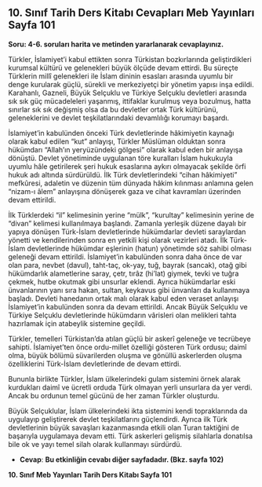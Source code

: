 ## 10. Sınıf Tarih Ders Kitabı Cevapları Meb Yayınları Sayfa 101

**Soru: 4-6. soruları harita ve metinden yararlanarak cevaplayınız.**

Türkler, İslamiyet’i kabul ettikten sonra Türkistan bozkırlarında geliştirdikleri kurumsal kültürü ve gelenekleri büyük ölçüde devam ettirdi. Bu süreçte Türklerin millî gelenekleri ile İslam dininin esasları arasında uyumlu bir denge kurularak güçlü, sürekli ve merkeziyetçi bir yönetim yapısı inşa edildi. Karahanlı, Gazneli, Büyük Selçuklu ve Türkiye Selçuklu devletleri arasında sık sık güç mücadeleleri yaşanmış, ittifaklar kurulmuş veya bozulmuş, hatta sınırlar sık sık değişmiş olsa da bu devletler ortak Türk kültürünü, geleneklerini ve devlet teşkilatlarındaki devamlılığı korumayı başardı.

İslamiyet’in kabulünden önceki Türk devletlerinde hâkimiyetin kaynağı olarak kabul edilen “kut” anlayışı, Türkler Müslüman olduktan sonra hükümdarı “Allah’ın yeryüzündeki gölgesi” olarak kabul eden bir anlayışa dönüştü. Devlet yönetiminde uygulanan töre kuralları İslam hukukuyla uyumlu hâle getirilerek şeri hukuk esaslarına aykırı olmayacak şekilde örfi hukuk adı altında sürdürüldü. İlk Türk devletlerindeki “cihan hâkimiyeti” mefkûresi, adaletin ve düzenin tüm dünyada hâkim kılınması anlamına gelen “nizam-ı âlem” anlayışına dönüşerek gaza ve cihat kavramları üzerinden devam ettirildi.

İlk Türklerdeki “il” kelimesinin yerine “mülk”, “kurultay” kelimesinin yerine de “divan” kelimesi kullanılmaya başlandı. Zamanla yerleşik düzene dayalı bir yapıya dönüşen Türk-İslam devletlerinde hükümdarlar devleti saraylardan yönetti ve kendilerinden sonra en yetkili kişi olarak vezirleri atadı. İlk Türk-İslam devletlerinde hükümdar eşlerinin (hatun) yönetimde söz sahibi olması geleneği devam ettirildi. İslamiyet’in kabulünden sonra daha önce de var olan para, nevbet (davul), taht-taç, ok-yay, tuğ, bayrak (sancak), otağ gibi hükümdarlık alametlerine saray, çetr, tırâz (hi’lat) giymek, tevki ve tuğra çekmek, hutbe okutmak gibi unsurlar eklendi. Ayrıca hükümdarlar eski ünvanlarının yanı sıra hakan, sultan, keykavus gibi ünvanları da kullanmaya başladı. Devleti hanedanın ortak malı olarak kabul eden veraset anlayışı İslamiyet’in kabulünden sonra da devam ettirildi. Ancak Büyük Selçuklu ve Türkiye Selçuklu devletlerinde hükümdarın vârisleri olan melikleri tahta hazırlamak için atabeylik sistemine geçildi.

Türkler, temelleri Türkistan’da atılan güçlü bir askerî geleneğe ve tecrübeye sahipti. İslamiyet’ten önce ordu-millet özelliği gösteren Türk ordusu; daimî olma, büyük bölümü süvarilerden oluşma ve gönüllü askerlerden oluşma özelliklerini Türk-İslam devletlerinde de devam ettirdi.

Bununla birlikte Türkler, İslam ülkelerindeki gulam sistemini örnek alarak kurdukları daimî ve ücretli orduda Türk olmayan yerli unsurlara da yer verdi. Ancak bu ordunun temel gücünü de her zaman Türkler oluşturdu.

Büyük Selçuklular, İslam ülkelerindeki ikta sistemini kendi topraklarında da uygulayıp geliştirerek devlet teşkilatlarını güçlendirdi. Ayrıca ilk Türk devletlerinin büyük savaşları kazanmasında etkili olan Turan taktiğini de başarıyla uygulamaya devam etti. Türk askerleri gelişmiş silahlarla donatılsa bile ok ve yayı temel silah olarak kullanmayı sürdürdü.

* **Cevap**: **Bu etkinliğin cevabı diğer sayfadadır. (Bkz. sayfa 102)**

**10. Sınıf Meb Yayınları Tarih Ders Kitabı Sayfa 101**